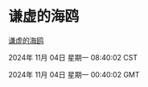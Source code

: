 # 谦虚的海鸥
[谦虚的海鸥](http://219.139.197.74:56308/qxdho/course/base/hotlink/index.php)

2024年 11月 04日 星期一 08:40:02 CST

2024年 11月 04日 星期一 00:40:02 GMT
